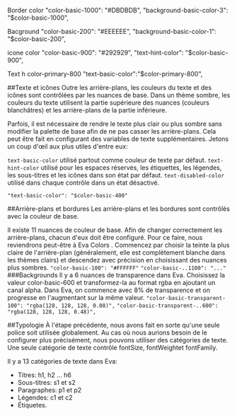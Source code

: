 Border color
 "color-basic-1000": "#DBDBDB",
 "background-basic-color-3": "$color-basic-1000",

 Bacground
 "color-basic-200": "#EEEEEE",
 "background-basic-color-1": "$color-basic-200",

 icone color
 "color-basic-900": "#292929",
 "text-hint-color": "$color-basic-900",

 Text h
 color-primary-800
 "text-basic-color":"$color-primary-800",

##Texte et icônes
Outre les arrière-plans, les couleurs du texte et des icônes sont contrôlées par les nuances de base. Dans un thème sombre, les couleurs du texte utilisent la partie supérieure des nuances (couleurs blanchâtres) et les arrière-plans de la partie inférieure.

Parfois, il est nécessaire de rendre le texte plus clair ou plus sombre sans modifier la palette de base afin de ne pas casser les arrière-plans. Cela peut être fait en configurant des variables de texte supplémentaires. Jetons un coup d'œil aux plus utiles d'entre eux:

`text-basic-color` utilisé partout comme couleur de texte par défaut.
`text-hint-color` utilisé pour les espaces réservés, les étiquettes, les légendes, les sous-titres et les icônes dans son état par défaut.
`text-disabled-color` utilisé dans chaque contrôle dans un état désactivé.

`"text-basic-color": "$color-basic-400"`

##Arrière-plans et bordures
Les arrière-plans et les bordures sont contrôlés avec la couleur de base.

Il existe 11 nuances de couleur de base. Afin de changer correctement les arrière-plans, chacun d'eux doit être configuré. Pour ce faire, nous reviendrons peut-être à Eva Colors . Commencez par choisir la teinte la plus claire de l'arrière-plan (généralement, elle est complètement blanche dans les thèmes clairs) et descendez avec précision en choisissant des nuances plus sombres.
`"color-basic-100": "#FFFFFF"`
`"color-basic-..1100": "..."`
###Backgrounds
Il y a 6 nuances de transparence dans Eva. Choisissez la valeur color-basic-600 et transformez-la au format rgba en ajoutant un canal alpha. Dans Eva, on commence avec 8% de transparence et on progresse en l'augmentant sur la même valeur.
`"color-basic-transparent-100": "rgba(128, 128, 128, 0.08)",`
`"color-basic-transparent-..600": "rgba(128, 128, 128, 0.48)",`

##Typologie
À l'étape précédente, nous avons fait en sorte qu'une seule police soit utilisée globalement. Au cas où nous aurions besoin de le configurer plus précisément, nous pouvons utiliser des catégories de texte. Une seule catégorie de texte contrôle fontSize, fontWeightet fontFamily.

Il y a 13 catégories de texte dans Eva:

- Titres: h1, h2 ... h6
- Sous-titres: s1 et s2
- Paragraphes: p1 et p2
- Légendes: c1 et c2
- Étiquetes.
